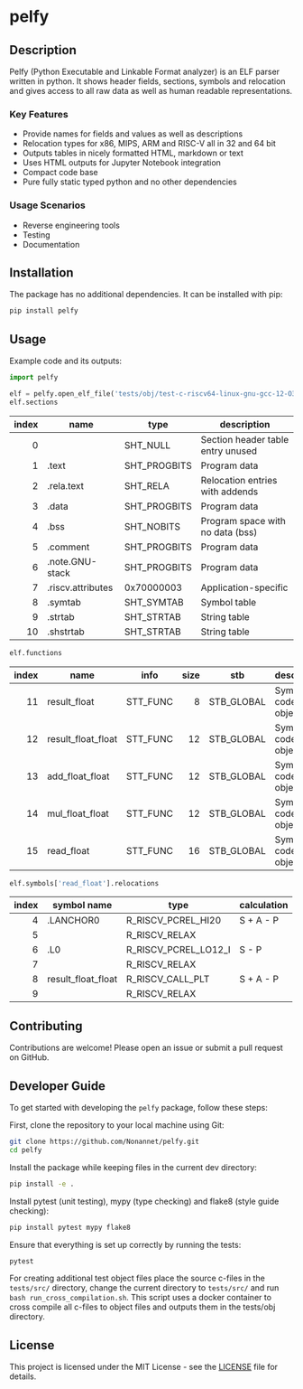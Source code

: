 # pelfy

## Description
Pelfy (Python Executable and Linkable Format analyzer) is an ELF parser written
in python. It shows header fields, sections, symbols and relocation and gives
access to all raw data as well as human readable representations. 

### Key Features
- Provide names for fields and values as well as descriptions
- Relocation types for x86, MIPS, ARM and RISC-V all in 32 and 64 bit
- Outputs tables in nicely formatted HTML, markdown or text
- Uses HTML outputs for Jupyter Notebook integration
- Compact code base
- Pure fully static typed python and no other dependencies

### Usage Scenarios
- Reverse engineering tools
- Testing
- Documentation

## Installation
The package has no additional dependencies. It can be installed with pip:

```bash
pip install pelfy
```

## Usage
Example code and its outputs:

```python
import pelfy

elf = pelfy.open_elf_file('tests/obj/test-c-riscv64-linux-gnu-gcc-12-O3.o')
elf.sections
```
| index | name              | type         | description                       |
|------:|-------------------|--------------|-----------------------------------|
|     0 |                   | SHT_NULL     | Section header table entry unused |
|     1 | .text             | SHT_PROGBITS | Program data                      |
|     2 | .rela.text        | SHT_RELA     | Relocation entries with addends   |
|     3 | .data             | SHT_PROGBITS | Program data                      |
|     4 | .bss              | SHT_NOBITS   | Program space with no data (bss)  |
|     5 | .comment          | SHT_PROGBITS | Program data                      |
|     6 | .note.GNU-stack   | SHT_PROGBITS | Program data                      |
|     7 | .riscv.attributes | 0x70000003   | Application-specific              |
|     8 | .symtab           | SHT_SYMTAB   | Symbol table                      |
|     9 | .strtab           | SHT_STRTAB   | String table                      |
|    10 | .shstrtab         | SHT_STRTAB   | String table                      |
```python
elf.functions
```
| index | name               | info     | size | stb        | description             |
|------:|--------------------|----------|-----:|------------|-------------------------|
|    11 | result_float       | STT_FUNC |    8 | STB_GLOBAL | Symbol is a code object |
|    12 | result_float_float | STT_FUNC |   12 | STB_GLOBAL | Symbol is a code object |
|    13 | add_float_float    | STT_FUNC |   12 | STB_GLOBAL | Symbol is a code object |
|    14 | mul_float_float    | STT_FUNC |   12 | STB_GLOBAL | Symbol is a code object |
|    15 | read_float         | STT_FUNC |   16 | STB_GLOBAL | Symbol is a code object |
```python
elf.symbols['read_float'].relocations
```
| index | symbol name        | type                 | calculation |
|------:|--------------------|----------------------|-------------|
|     4 | .LANCHOR0          | R_RISCV_PCREL_HI20   | S + A - P   |
|     5 |                    | R_RISCV_RELAX        |             |
|     6 | .L0                | R_RISCV_PCREL_LO12_I | S - P       |
|     7 |                    | R_RISCV_RELAX        |             |
|     8 | result_float_float | R_RISCV_CALL_PLT     | S + A - P   |
|     9 |                    | R_RISCV_RELAX        |             |

## Contributing
Contributions are welcome! Please open an issue or submit a pull request on GitHub.

## Developer Guide
To get started with developing the `pelfy` package, follow these steps:

First, clone the repository to your local machine using Git:

```bash
git clone https://github.com/Nonannet/pelfy.git
cd pelfy
```

Install the package while keeping files in the current dev directory:

```bash
pip install -e .
```

Install pytest (unit testing), mypy (type checking) and flake8 (style guide checking):

```bash
pip install pytest mypy flake8
```

Ensure that everything is set up correctly by running the tests:

```bash
pytest
```

For creating additional test object files place the source c-files in the `tests/src/` directory,
change the current directory to `tests/src/` and run `bash run_cross_compilation.sh`. This
script uses a docker container to cross compile all c-files to object files and outputs
them in the tests/obj directory.
   
## License
This project is licensed under the MIT License - see the [LICENSE](LICENSE) file for details.